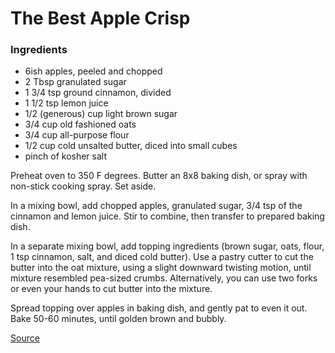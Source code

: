 # The Best Apple Crisp

### Ingredients
- 6ish apples, peeled and chopped
- 2 Tbsp granulated sugar
- 1 3/4 tsp ground cinnamon, divided
- 1 1/2 tsp lemon juice
- 1/2 (generous) cup light brown sugar
- 3/4 cup old fashioned oats
- 3/4 cup all-purpose flour
- 1/2 cup cold unsalted butter, diced into small cubes
- pinch of kosher salt

Preheat oven to 350 F degrees.  Butter an 8x8 baking dish, or spray with non-stick cooking spray.  Set aside.

In a mixing bowl, add chopped apples, granulated sugar, 3/4 tsp of the cinnamon and lemon juice.  Stir to combine, then transfer to prepared baking dish.

In a separate mixing bowl, add topping ingredients (brown sugar, oats, flour, 1 tsp cinnamon, salt, and diced cold butter).  Use a pastry cutter to cut the butter into the oat mixture, using a slight downward twisting motion, until mixture resembled pea-sized crumbs.  Alternatively, you can use two forks or even your hands to cut butter into the mixture.

Spread topping over apples in baking dish, and gently pat to even it out.  Bake 50-60 minutes, until golden brown and bubbly.

[Source](https://www.thechunkychef.com/old-fashioned-easy-apple-crisp/)
